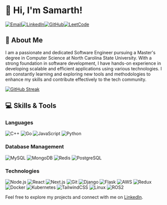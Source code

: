 # 👋 Hi, I'm Samarth!

[![Email](https://img.shields.io/badge/Email-D14836?style=for-the-badge&logo=gmail&logoColor=white)](mailto:sshett22@ncsu.edu)[![LinkedIn](https://img.shields.io/badge/LinkedIn-0A66C2?style=for-the-badge&logo=linkedin&logoColor=white)](https://www.linkedin.com/in/samarthshetty09/)[![GitHub](https://img.shields.io/badge/GitHub-181717?style=for-the-badge&logo=github&logoColor=white)](https://github.com/samarthshetty09)[![LeetCode](https://img.shields.io/badge/LeetCode-FFA116?style=for-the-badge&logo=leetcode&logoColor=black)](https://leetcode.com/samarthshetty/)

## 🚀 About Me

I am a passionate and dedicated Software Engineer pursuing a Master's degree in Computer Science at North Carolina State University. With a strong foundation in software development, I have hands-on experience in developing scalable and efficient applications using various technologies. I am constantly learning and exploring new tools and methodologies to enhance my skills and contribute effectively to the tech community.

[![GitHub Streak](https://streak-stats.demolab.com/?user=samarthshetty09&theme=dark)](https://git.io/streak-stats)

## 💻 Skills & Tools

### Languages

![C++](https://img.shields.io/badge/C++-00599C?style=for-the-badge&logo=c%2B%2B&logoColor=white)
![Go](https://img.shields.io/badge/Go-00ADD8?style=for-the-badge&logo=go&logoColor=white)
![JavaScript](https://img.shields.io/badge/JavaScript-323330?style=for-the-badge&logo=javascript&logoColor=F7DF1E)
![Python](https://img.shields.io/badge/Python-3776AB?style=for-the-badge&logo=python&logoColor=white)

### Database Management

![MySQL](https://img.shields.io/badge/MySQL-4479A1?style=for-the-badge&logo=mysql&logoColor=white)
![MongoDB](https://img.shields.io/badge/MongoDB-4EA94B?style=for-the-badge&logo=mongodb&logoColor=white)
![Redis](https://img.shields.io/badge/Redis-DC382D?style=for-the-badge&logo=redis&logoColor=white)
![PostgreSQL](https://img.shields.io/badge/PostgreSQL-316192?style=for-the-badge&logo=postgresql&logoColor=white)

### Technologies

![Node.js](https://img.shields.io/badge/Node.js-43853D?style=for-the-badge&logo=node-dot-js&logoColor=white)
![React](https://img.shields.io/badge/React-20232A?style=for-the-badge&logo=react&logoColor=61DAFB)
![Next.js](https://img.shields.io/badge/Next.js-000000?style=for-the-badge&logo=next-dot-js&logoColor=white)
![Git](https://img.shields.io/badge/Git-F05032?style=for-the-badge&logo=git&logoColor=white)
![Django](https://img.shields.io/badge/Django-092E20?style=for-the-badge&logo=django&logoColor=white)
![Flask](https://img.shields.io/badge/Flask-000000?style=for-the-badge&logo=flask&logoColor=white)
![AWS](https://img.shields.io/badge/Amazon%20AWS-232F3E?style=for-the-badge&logo=amazon-aws&logoColor=white)
![Redux](https://img.shields.io/badge/Redux-764ABC?style=for-the-badge&logo=redux&logoColor=white)
![Docker](https://img.shields.io/badge/Docker-2496ED?style=for-the-badge&logo=docker&logoColor=white)
![Kubernetes](https://img.shields.io/badge/Kubernetes-326CE5?style=for-the-badge&logo=kubernetes&logoColor=white)
![TailwindCSS](https://img.shields.io/badge/TailwindCSS-38B2AC?style=for-the-badge&logo=tailwind-css&logoColor=white)
![Linux](https://img.shields.io/badge/Linux-FCC624?style=for-the-badge&logo=linux&logoColor=black)
![ROS2](https://img.shields.io/badge/ROS-22314E?style=for-the-badge&logo=ros&logoColor=white)

Feel free to explore my projects and connect with me on [LinkedIn](https://www.linkedin.com/in/samarthshetty09/).

